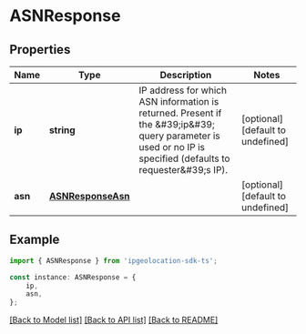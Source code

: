 # ASNResponse


## Properties

Name | Type | Description | Notes
------------ | ------------- | ------------- | -------------
**ip** | **string** | IP address for which ASN information is returned. Present if the \&#39;ip\&#39; query parameter is used or no IP is specified (defaults to requester\&#39;s IP). | [optional] [default to undefined]
**asn** | [**ASNResponseAsn**](ASNResponseAsn.md) |  | [optional] [default to undefined]

## Example

```typescript
import { ASNResponse } from 'ipgeolocation-sdk-ts';

const instance: ASNResponse = {
    ip,
    asn,
};
```

[[Back to Model list]](../README.md#documentation-for-models) [[Back to API list]](../README.md#documentation-for-api-endpoints) [[Back to README]](../README.md)
